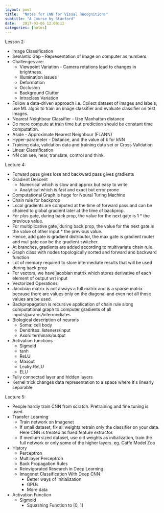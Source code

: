 ```yaml
---
layout: post
title:  "Notes for CNN for Visual Recognition!"
subtitle: "A Course by Stanford"
date:   2017-03-06 12:00:12
categories: [notes]
---
```


Lesson 2:

- Image Classification 
- Semantic Gap - Representation of image on computer as numbers
- Challenges are: 
    - Viewpoint Variation - Camera rotations lead to changes in brightness.
    - Illumination issues
    - Deformation 
    - Occlusion
    - Background Clutter
    - Intraclass Variation 
- Follow a data-driven approach i.e. Collect dataset of images and labels, use ML algos to train an image 
classifier and evaluate classifier on test images. 
- Nearest Neighbour Classifier - Use Manhattan distance 
- Do more compute at train time but prediction should be constant time computation. 
- Aside - Approximate Nearest Neighbour (FLANN)
- Hyper-parameter - Distance, and the value of k for kNN
- Training data, validation data and training data set or Cross Validation 
- Linear Classification 
- NN can see, hear, translate, control and think.


Lecture 4:

- Forward pass gives loss and backward pass gives gradients
- Gradient Descent
    - Numerical which is slow and approx but easy to write
    - Analytical which is fast and exact but error prone
- Computational Graph is huge for Neural Turing Machine
- Chain rule for backprop
- Local gradients are computed at the time of forward pass and can be chained to global gradient later at the time of backprop.  
- For plus gate, during back prop, the value for the next gate is 1 * the previous value.
- For multiplicative gate, during back prop, the value for the next gate is the value of other input * the previous value. 
- Hence, add gate is gradient distributor, the max gate is gradient router and mul gate can be the gradient switcher.
- At branches, gradients are added according to multivariate chain rule.
- Graph class with nodes topologically sorted and forward and backward function
- Lot of memory required to store intermediate results that will be used during back prop
- For vectors, we have jacobian matrix which stores derivative of each element of output wrt input
- Vectorized Operations 
- Jacobian matrix is not always a full matrix and is a sparse matrix because there are values only on the diagonal and even not all those values are be used.
- Backpropagation is recursive application of chain rule along computational graph to computer gradients  of all inputs/params/intermediates
- Biological description of neurons 
    - Soma: cell body
    - Dendrites: listeners/input
    - Axon: terminals/output
- Activation functions 
    - Sigmoid 
    - tanh
    - ReLU
    - Maxout
    - Leaky ReLU
    - ELU
- Fully connected layer and hidden layers
- Kernel trick changes data representation to a space where it's linearly separable


Lecture 5:

- People hardly train CNN from scratch. Pretraining and fine tuning is used.
- Transfer Learning 
    - Train network on Imagenet
    - If small dataset, fix all weights retrain only the classifier on your data. Here CNN is treated as fixed feature extractor.
    - If medium sized dataset, use old weights as initialization, train the full network or only some of the higher layers. eg. Caffe Model Zoo
- History 
    - Perceptron 
    - Multilayer Perceptron 
    - Back Propagation Rules 
    - Reinvigorated Research in Deep Learning 
    - Imagenet Classification With Deep CNN
        - Better ways of Initialization
        - GPUs
        - More data
- Activation Function
    - Sigmoid 
        - Squashing Function to [0, 1]







